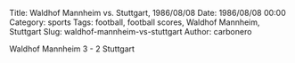 Title: Waldhof Mannheim vs. Stuttgart, 1986/08/08
Date: 1986/08/08 00:00
Category: sports
Tags: football, football scores, Waldhof Mannheim, Stuttgart
Slug: waldhof-mannheim-vs-stuttgart
Author: carbonero


Waldhof Mannheim 3 - 2 Stuttgart
